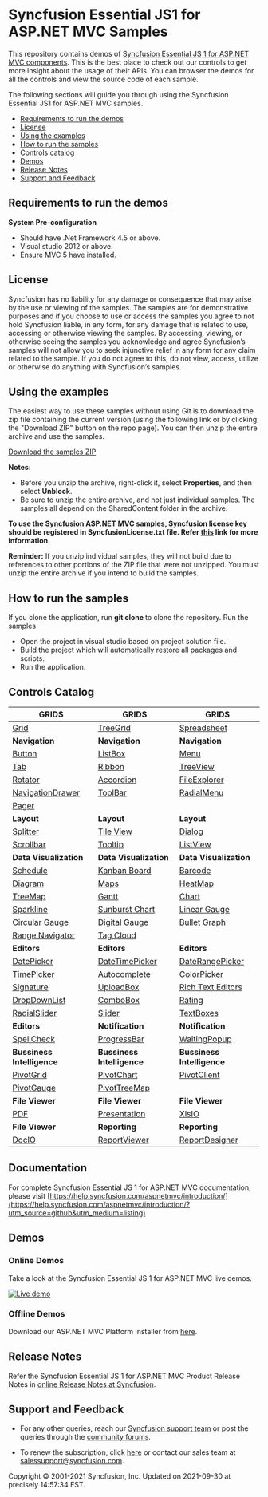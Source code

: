 # Syncfusion Essential JS1 for ASP.NET MVC Samples 

This repository contains demos of [Syncfusion Essential JS 1 for ASP.NET MVC components](https://www.syncfusion.com/products/jquery/aspnetmvc). This is the best place to check out our controls to get more insight about the usage of their APIs. You can browser the demos for all the controls and view the source code of each sample.

The following sections will guide you through using the Syncfusion Essential JS1 for ASP.NET MVC samples.

* [Requirements to run the demos](#requirements-to-run-the-demos)
* [License](#license)
* [Using the examples](#using-the-examples)
* [How to run the samples](#how-to-run-the-samples)
* [Controls catalog](#controls-catalog)
* [Demos](#demos)
* [Release Notes](#release-notes)
* [Support and Feedback](#support-and-feedback) 

## Requirements to run the demos 

**System Pre-configuration**

* Should have .Net Framework 4.5 or above.
* Visual studio 2012 or above.
* Ensure MVC 5 have installed.

## License

Syncfusion has no liability for any damage or consequence that may arise by the use or viewing of the samples. The samples are for demonstrative purposes and if you choose to use or access the samples you agree to not hold Syncfusion liable, in any form, for any damage that is related to use, accessing or otherwise viewing the samples. By accessing, viewing, or otherwise seeing the samples you acknowledge and agree Syncfusion’s samples will not allow you to seek injunctive relief in any form for any claim related to the sample. If you do not agree to this, do not view, access, utilize or otherwise do anything with Syncfusion’s samples.

## <a name="using-the-examples"></a>Using the examples ##

The easiest way to use these samples without using Git is to download the zip file containing the current version (using the following link or by clicking the "Download ZIP" button on the repo page). You can then unzip the entire archive and use the samples.

   [Download the samples ZIP](../../archive/master.zip)

   **Notes:** 
   * Before you unzip the archive, right-click it, select **Properties**, and then select **Unblock**.
   * Be sure to unzip the entire archive, and not just individual samples. The samples all depend on the SharedContent folder in the archive.  

**To use the Syncfusion ASP.NET MVC samples, Syncfusion license key should be registered in SyncfusionLicense.txt file. Refer [this](https://www.syncfusion.com/kb/9002?utm_source=github&utm_medium=listing) link for more information.**



**Reminder:** If you unzip individual samples, they will not build due to references to other portions of the ZIP file that were not unzipped. You must unzip the entire archive if you intend to build the samples.

## How to run the samples

 If you clone the application, run **git clone <repository-url>** to clone the repository.
Run the samples

* Open the project in visual studio based on project solution file.
* Build the project which will automatically restore all packages and scripts.
* Run the application.


## Controls Catalog

| <b>GRIDS<b> | <b>GRIDS<b> | <b>GRIDS<b> |
| ------------- | --------------- | ----------- |
|[Grid](https://mvc.syncfusion.com/demos/web/grid/default?utm_source=github&utm_medium=listing)|[TreeGrid](https://mvc.syncfusion.com/demos/web/treegrid/default?utm_source=github&utm_medium=listing)|[Spreadsheet](https://mvc.syncfusion.com/demos/web/spreadsheet/default?utm_source=github&utm_medium=listing)|
| <b>Navigation<b> | <b>Navigation<b> | <b>Navigation<b> |
|[Button](https://mvc.syncfusion.com/demos/web/button/default?utm_source=github&utm_medium=listing)|[ListBox](https://mvc.syncfusion.com/demos/web/listbox/default?utm_source=github&utm_medium=listing)|[Menu](https://mvc.syncfusion.com/demos/web/menu/default?utm_source=github&utm_medium=listing)|
|[Tab](https://mvc.syncfusion.com/demos/web/tab/default?utm_source=github&utm_medium=listing)|[Ribbon](https://mvc.syncfusion.com/demos/web/ribbon/default?utm_source=github&utm_medium=listing)|[TreeView](https://mvc.syncfusion.com/demos/web/treeview/default?utm_source=github&utm_medium=listing)|
|[Rotator](https://mvc.syncfusion.com/demos/web/rotator/default?utm_source=github&utm_medium=listing)|[Accordion](https://mvc.syncfusion.com/demos/web/accordion/default?utm_source=github&utm_medium=listing)|[FileExplorer](https://mvc.syncfusion.com/demos/web/fileexplorer/default?utm_source=github&utm_medium=listing)|
|[NavigationDrawer](https://mvc.syncfusion.com/demos/web/navigationdrawer/default?utm_source=github&utm_medium=listing)|[ToolBar](https://mvc.syncfusion.com/demos/web/toolbar/default?utm_source=github&utm_medium=listing)|[RadialMenu](https://mvc.syncfusion.com/demos/web/radialmenu/default?utm_source=github&utm_medium=listing)|
|[Pager](https://mvc.syncfusion.com/demos/web/pager/default?utm_source=github&utm_medium=listing)|
|<b>Layout</b>|<b>Layout</b>|<b>Layout</b> |
|[Splitter](https://mvc.syncfusion.com/demos/web/splitter/default?utm_source=github&utm_medium=listing)|[Tile View](https://mvc.syncfusion.com/demos/web/tileview/default?utm_source=github&utm_medium=listing)|[Dialog](https://mvc.syncfusion.com/demos/web/dialog/default?utm_source=github&utm_medium=listing)|
|[Scrollbar](https://mvc.syncfusion.com/demos/web/scrollbar/default?utm_source=github&utm_medium=listing)|[Tooltip](https://mvc.syncfusion.com/demos/web/tooltip/default?utm_source=github&utm_medium=listing)|[ListView](https://mvc.syncfusion.com/demos/web/listview/default?utm_source=github&utm_medium=listing)|
|<b>Data Visualization</b>|<b>Data Visualization</b>|<b>Data Visualization</b> |
|[Schedule](https://mvc.syncfusion.com/demos/web/schedule/default?utm_source=github&utm_medium=listing)|[Kanban Board](https://mvc.syncfusion.com/demos/web/kanbanboard/default?utm_source=github&utm_medium=listing)|[Barcode](https://mvc.syncfusion.com/demos/web/barcode/default?utm_source=github&utm_medium=listing)|
|[Diagram](https://mvc.syncfusion.com/demos/web/diagram/default?utm_source=github&utm_medium=listing)|[Maps](https://mvc.syncfusion.com/demos/web/maps/default?utm_source=github&utm_medium=listing)|[HeatMap](https://mvc.syncfusion.com/demos/web/heatmap/cellmapping?utm_source=github&utm_medium=listing)|
|[TreeMap](https://mvc.syncfusion.com/demos/web/treemap/customization?utm_source=github&utm_medium=listing)|[Gantt](https://mvc.syncfusion.com/demos/web/gantt/default?utm_source=github&utm_medium=listing)|[Chart](https://mvc.syncfusion.com/demos/web/chart/default?utm_source=github&utm_medium=listing)|
|[Sparkline](https://mvc.syncfusion.com/demos/web/sparkline/default?utm_source=github&utm_medium=listing)|[Sunburst Chart](https://mvc.syncfusion.com/demos/web/sunburst/default?utm_source=github&utm_medium=listing)|[Linear Gauge](https://mvc.syncfusion.com/demos/web/lineargauge/default?utm_source=github&utm_medium=listing)|
|[Circular Gauge](https://mvc.syncfusion.com/demos/web/circulargauge/default?utm_source=github&utm_medium=listing)|[Digital Gauge](https://mvc.syncfusion.com/demos/web/digitalgauge/default?utm_source=github&utm_medium=listing)|[Bullet Graph](https://mvc.syncfusion.com/demos/web/bulletgraph/default?utm_source=github&utm_medium=listing)|
|[Range Navigator](https://mvc.syncfusion.com/demos/web/rangenavigator/default?utm_source=github&utm_medium=listing)|[Tag Cloud](https://mvc.syncfusion.com/demos/web/tagcloud/default?utm_source=github&utm_medium=listing)| |
|<b>Editors</b>|<b>Editors</b>|<b>Editors</b> |
|[DatePicker](https://mvc.syncfusion.com/demos/web/datepicker/default?utm_source=github&utm_medium=listing)|[DateTimePicker](https://mvc.syncfusion.com/demos/web/datetimepicker/default?utm_source=github&utm_medium=listing)|[DateRangePicker](https://mvc.syncfusion.com/demos/web/daterangepicker/default?utm_source=github&utm_medium=listing)|
|[TimePicker](https://mvc.syncfusion.com/demos/web/timepicker/default?utm_source=github&utm_medium=listing)|[Autocomplete](https://mvc.syncfusion.com/demos/web/autocomplete/default?utm_source=github&utm_medium=listing)|[ColorPicker](https://mvc.syncfusion.com/demos/web/colorpicker/default?utm_source=github&utm_medium=listing)|
|[Signature](https://mvc.syncfusion.com/demos/web/signature/default?utm_source=github&utm_medium=listing)|[UploadBox](https://mvc.syncfusion.com/demos/web/upload/default?utm_source=github&utm_medium=listing)|[Rich Text Editors](https://mvc.syncfusion.com/demos/web/rte/default?utm_source=github&utm_medium=listing&utm_source=aurelia&utm_campaign=aurelia-github-samples)|
|[DropDownList](https://mvc.syncfusion.com/demos/web/dropdownlist/default?utm_source=github&utm_medium=listing)|[ComboBox](https://mvc.syncfusion.com/demos/web/combobox/default?utm_source=github&utm_medium=listing)|[Rating](https://mvc.syncfusion.com/demos/web/rating/default?utm_source=github&utm_medium=listing)|
|[RadialSlider](https://mvc.syncfusion.com/demos/web/radialslider/default?utm_source=github&utm_medium=listing)|[Slider](https://mvc.syncfusion.com/demos/web/slider/default?utm_source=github&utm_medium=listing)|[TextBoxes](https://mvc.syncfusion.com/demos/web/editor/default?utm_source=github&utm_medium=listing)|
|<b>Editors</b>|<b>Notification</b>|<b>Notification</b> |
|[SpellCheck](https://mvc.syncfusion.com/demos/web/spellcheck/default?utm_source=github&utm_medium=listing)|[ProgressBar](https://mvc.syncfusion.com/demos/web/progressbar/default?utm_source=github&utm_medium=listing)|[WaitingPopup](https://mvc.syncfusion.com/demos/web/waitingpopup/default?utm_source=github&utm_medium=listing)|
|<b>Bussiness Intelligence</b>|<b>Bussiness Intelligence</b>|<b>Bussiness Intelligence</b> |
|[PivotGrid](https://mvc.syncfusion.com/demos/web/pivotgrid/default?utm_source=github&utm_medium=listing)|[PivotChart](https://mvc.syncfusion.com/demos/web/pivotchart/default?utm_source=github&utm_medium=listing)|[PivotClient](https://mvc.syncfusion.com/demos/web/pivotclient/default?utm_source=github&utm_medium=listing)|
|[PivotGauge](https://mvc.syncfusion.com/demos/web/pivotgauge/default?utm_source=github&utm_medium=listing)|[PivotTreeMap](https://mvc.syncfusion.com/demos/web/pivottreemap/default?utm_source=github&utm_medium=listing)||
|<b>File Viewer</b>|<b>File Viewer</b>|<b>File Viewer</b>|
|[PDF](https://mvc.syncfusion.com/demos/web/pdf/default?utm_source=github&utm_medium=listing)|[Presentation](https://mvc.syncfusion.com/demos/web/presentation/default?utm_source=github&utm_medium=listing)|[XlsIO](https://mvc.syncfusion.com/demos/web/xlsio/create?utm_source=github&utm_medium=listing)|
|<b>File Viewer</b>|<b>Reporting</b>|<b>Reporting</b> |
|[DocIO](https://mvc.syncfusion.com/demos/web/docio/salesinvoice?utm_source=github&utm_medium=listing)|[ReportViewer](https://mvc.syncfusion.com/demos/web/reportviewer/default?utm_source=github&utm_medium=listing) |[ReportDesigner](https://mvc.syncfusion.com/demos/web/reportdesigner/default?utm_source=github&utm_medium=listing)|

## Documentation

For complete Syncfusion Essential JS 1 for ASP.NET MVC documentation, please visit [https://help.syncfusion.com/aspnetmvc/introduction/](https://help.syncfusion.com/aspnetmvc/introduction/?utm_source=github&utm_medium=listing)

## Demos

### Online Demos

Take a look at the Syncfusion Essential JS 1 for ASP.NET MVC live demos.

[![Live demo](http://dabuttonfactory.com/button.png?t=Live+demo&f=Calibri-Bold&ts=24&tc=fff&tshs=1&tshc=000&hp=20&vp=8&c=5&bgt=gradient&bgc=3d85c6&ebgc=073763)](https://mvc.syncfusion.com/demos/web/?utm_source=github&utm_medium=listing)

### Offline Demos

Download our ASP.NET MVC Platform installer from [here](https://www.syncfusion.com/downloads/aspnetmvc/?utm_source=github&utm_medium=listing).

## Release Notes

Refer the Syncfusion Essential JS 1 for ASP.NET MVC Product Release Notes in [online Release Notes at Syncfusion](https://help.syncfusion.com/aspnetmvc/release-notes/?utm_source=github&utm_medium=listing).

## Support and Feedback

* For any other queries, reach our [Syncfusion support team](https://www.syncfusion.com/support/directtrac/incidents/newincident?utm_source=github&utm_medium=listing) or post the queries through the [community forums](https://www.syncfusion.com/forums?utm_source=github&utm_medium=listing).

* To renew the subscription, click [here](https://www.syncfusion.com/sales/products?utm_source=github&utm_medium=listing) or contact our sales team at <salessupport@syncfusion.com>.

<p>Copyright © 2001-2021 Syncfusion, Inc. Updated on 2021-09-30 at precisely 14:57:34 EST.</p>
